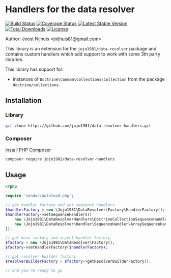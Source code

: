Handlers for the data resolver 
=====================

[![Build Status](https://travis-ci.com/jojo1981/data-resolver-handlers.svg?branch=master)](https://travis-ci.com/jojo1981/data-resolver-handlers)
[![Coverage Status](https://coveralls.io/repos/github/jojo1981/data-resolver-handlers/badge.svg)](https://coveralls.io/github/jojo1981/data-resolver-handlers)
[![Latest Stable Version](https://poser.pugx.org/jojo1981/data-resolver-handlers/v/stable)](https://packagist.org/packages/jojo1981/data-resolver-handlers)
[![Total Downloads](https://poser.pugx.org/jojo1981/data-resolver-handlers/downloads)](https://packagist.org/packages/jojo1981/data-resolver-handlers)
[![License](https://poser.pugx.org/jojo1981/data-resolver-handlers/license)](https://packagist.org/packages/jojo1981/data-resolver-handlers)

Author: Joost Nijhuis <[jnijhuis81@gmail.com](mailto:jnijhuis81@gmail.com)>

This library is an extension for the `jojo1981/data-resolver` package and contains custom handlers which add support to work with some 3th party libraries.

This library has support for:
- instances of `Doctrine\Common\Collections\Collection` from the package `doctrine/collections`.

## Installation

### Library

```bash
git clone https://github.com/jojo1981/data-resolver-handlers.git
```

### Composer

[Install PHP Composer](https://getcomposer.org/doc/00-intro.md)

```bash
composer require jojo1981/data-resolver-handlers
```

## Usage

```php
<?php

require 'vendor/autoload.php';

// get handler factory and set sequence handlers
$handlerFactory = new \Jojo1981\DataResolver\Factory\HandlerFactory();
$handlerFactory->setSequenceHandlers([
    new \Jojo1981\DataResolverHandlers\DoctrineCollectionSequenceHandler(),
    new \Jojo1981\DataResolver\Handler\SequenceHandler\ArraySequenceHandler()
]);

// get main factory and inject handler factory
$factory = new \Jojo1981\DataResolver\Factory();
$factory->setHandlerFactory($handlerFactory);

// get resolver builder factory
$resolverBuilderFactory = $factory->getResolverBuilderFactory();

// and you're ready to go
```